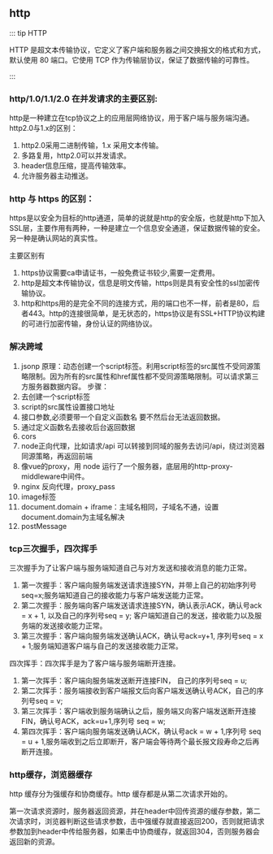 ## http

::: tip HTTP

HTTP 是超文本传输协议，它定义了客户端和服务器之间交换报文的格式和方式，默认使用 80 端口。它使用 TCP 作为传输层协议，保证了数据传输的可靠性。

:::

### http/1.0/1.1/2.0 在并发请求的主要区别:

http是一种建立在tcp协议之上的应用层网络协议，用于客户端与服务端沟通。http2.0与1.x的区别：
1. http2.0采用二进制传输，1.x 采用文本传输。
2. 多路复用，http2.0可以并发请求。
3. header信息压缩，提高传输效率。
4. 允许服务器主动推送。

### http 与 https 的区别：

https是以安全为目标的http通道，简单的说就是http的安全版，也就是http下加入SSL层，主要作用有两种，一种是建立一个信息安全通道，保证数据传输的安全。另一种是确认网站的真实性。

主要区别有 
1. https协议需要ca申请证书，一般免费证书较少,需要一定费用。
2. http是超文本传输协议，信息是明文传输，https则是具有安全性的ssl加密传输协议。
3. http和https用的是完全不同的连接方式，用的端口也不一样，前者是80，后者443。http的连接很简单，是无状态的，https协议是有SSL+HTTP协议构建的可进行加密传输，身份认证的网络协议。

### 解决跨域

1. jsonp 原理：动态创建一个script标签。利用script标签的src属性不受同源策略限制。因为所有的src属性和href属性都不受同源策略限制。可以请求第三方服务器数据内容。 步骤：
  1. 去创建一个script标签
  2. script的src属性设置接口地址
  3. 接口参数,必须要带一个自定义函数名 要不然后台无法返回数据。
  4. 通过定义函数名去接收后台返回数据
2. cors
3. node正向代理，比如请求/api 可以转接到同域的服务去访问/api，绕过浏览器同源策略，再返回前端
  1. 像vue的proxy，用 node 运行了一个服务器，底层用的http-proxy-middleware中间件。
4. nginx 反向代理，proxy_pass
5. image标签
6. document.domain + iframe：主域名相同，子域名不通，设置document.domain为主域名解决
7. postMessage

### tcp三次握手，四次挥手
三次握手为了让客户端与服务端知道自己与对方发送和接收消息的能力正常。
1. 第一次握手：客户端向服务端发送请求连接SYN，并带上自己的初始序列号seq=x;服务端知道自己的接收能力与客户端发送能力正常。
2. 第二次握手：服务端向客户端发送请求连接SYN，确认表示ACK，确认号ack = x + 1, 以及自己的序列号seq = y; 客户端知道自己的发送，接收能力以及服务端的发送接收能力正常。
3. 第三次握手：客户端向服务端发送确认ACK，确认号ack=y+1, 序列号seq = x + 1;服务端知道客户端与自己的发送接收能力正常。

四次挥手：四次挥手是为了客户端与服务端断开连接。

1. 第一次挥手：客户端向服务端发送断开连接FIN， 自己的序列号seq = u;
2. 第二次挥手：服务端接收到客户端报文后向客户端发送确认号ACK，自己的序列号seq = v;
3. 第三次挥手：客户端收到服务端确认之后，服务端又向客户端发送断开连接FIN，确认号ACK，ack=u+1,序列号 seq = w;
4. 第四次挥手：客户端向服务端发送确认ACK，确认号ack = w + 1,序列号 seq = u + 1,服务端收到之后立即断开，客户端会等待两个最长报文段寿命之后再断开连接。

### http缓存，浏览器缓存
http 缓存分为强缓存和协商缓存。http 缓存都是从第二次请求开始的。

第一次请求资源时，服务器返回资源，并在header中回传资源的缓存参数，第二次请求时，浏览器判断这些请求参数，击中强缓存就直接返回200，否则就把请求参数加到header中传给服务器，如果击中协商缓存，就返回304，否则服务器会返回新的资源。
